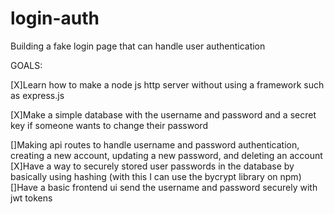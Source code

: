 # login-auth
Building a fake login page that can handle user authentication

 GOALS:
 
 [X]Learn how to make a node js http server without using a framework such as express.js
 
 [X]Make a simple database with the username and password and a secret key if someone wants to change their password
 
 []Making api routes to handle username and password authentication, creating a new account, updating a new password, and deleting an account
 [X]Have a way to securely stored user passwords in the database by basically using hashing (with this I can use the bycrypt library on npm)
 []Have a basic frontend ui send the username and password securely with jwt tokens
